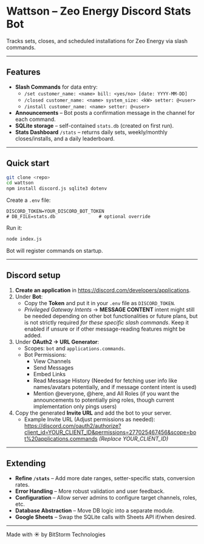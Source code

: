 # Wattson – Zeo Energy Discord Stats Bot

Tracks sets, closes, and scheduled installations for Zeo Energy via slash commands.

---

## Features
* **Slash Commands** for data entry:
    * `/set customer_name: <name> bill: <yes/no> [date: YYYY-MM-DD]`
    * `/closed customer_name: <name> system_size: <kW> setter: @<user>`
    * `/install customer_name: <name> setter: @<user>`
* **Announcements** – Bot posts a confirmation message in the channel for each command.
* **SQLite storage** – self-contained `stats.db` (created on first run).
* **Stats Dashboard** `/stats` – returns daily sets, weekly/monthly closes/installs, and a daily leaderboard.

---

## Quick start

```bash
git clone <repo>
cd wattson
npm install discord.js sqlite3 dotenv
```

Create a `.env` file:

```env
DISCORD_TOKEN=YOUR_DISCORD_BOT_TOKEN
# DB_FILE=stats.db                # optional override
```

Run it:

```bash
node index.js
```

Bot will register commands on startup.

---

## Discord setup

1. **Create an application** in <https://discord.com/developers/applications>.
2. Under **Bot**:
   * Copy the **Token** and put it in your `.env` file as `DISCORD_TOKEN`.
   * *Privileged Gateway Intents* → **MESSAGE CONTENT** intent might still be needed depending on other bot functionalities or future plans, but is not strictly required *for these specific slash commands*. Keep it enabled if unsure or if other message-reading features might be added.
3. Under **OAuth2 → URL Generator**:
   * Scopes: `bot` and `applications.commands`.
   * Bot Permissions:
     * View Channels
     * Send Messages
     * Embed Links
     * Read Message History (Needed for fetching user info like names/avatars potentially, and if message content intent is used)
     * Mention @everyone, @here, and All Roles (if you want the announcements to potentially ping roles, though current implementation only pings users)
4. Copy the generated **Invite URL** and add the bot to your server.
   * Example Invite URL (Adjust permissions as needed):
     <https://discord.com/oauth2/authorize?client_id=YOUR_CLIENT_ID&permissions=277025467456&scope=bot%20applications.commands>
     *(Replace YOUR_CLIENT_ID)*

---

## Extending
* **Refine `/stats`** – Add more date ranges, setter-specific stats, conversion rates.
* **Error Handling** – More robust validation and user feedback.
* **Configuration** – Allow server admins to configure target channels, roles, etc.
* **Database Abstraction** – Move DB logic into a separate module.
* **Google Sheets** – Swap the SQLite calls with Sheets API if/when desired.

---

Made with ☀️ by BitStorm Technologies